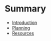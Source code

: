 # Summary

* [Introduction](README.md)
* [Planning](planning/README.md)
* [Resources](resources/README.md)
